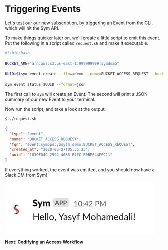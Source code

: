 # Triggering Events

Let's test our our new subscription, by triggering an Event from the CLI, which will hit the Sym API.

To make things quicker later on, we'll create a little script to emit this event. Put the following in a script called `request.sh` and make it executable.

```bash
#!/bin/bash

BUCKET_ARN="arn:aws:s3:us-east-1:999999999:symdemo"

UUID=$(sym event create --flow=demo --name=BUCKET_ACCESS_REQUEST --bucket_arn=$BUCKET_ARN)

sym event status $UUID --format=json
```

The first call to `sym` will create an Event. The second will print a JSON summary of our new Event to your terminal.

Now run the script, and take a look at the output.

```bash
$ ./request.sh
```

```json
{
  "type": "event",
  "name": "BUCKET_ACCESS_REQUEST",
  "fqn": "event:symops:yasyfm:demo:BUCKET_ACCESS_REQUEST",
  "created_at": "2020-03-27T05:35:23",
  "uuid": "1830FD4C-2992-4083-B7EC-B0BE644EFC11"
}
```

If everything worked, the event was emitted, and you should now have a Slack DM from Sym!

![Hello From Sym](img/hello.png)

**[Next: Codifying an Access Workflow](07_codifying_access.md)**
